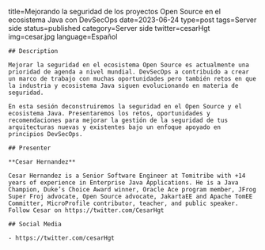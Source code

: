 title=Mejorando la seguridad de los proyectos Open Source en el ecosistema Java con DevSecOps
date=2023-06-24
type=post
tags=Server side
status=published
category=Server side
twitter=cesarHgt
img=cesar.jpg
language=Español
~~~~~~
## Description

Mejorar la seguridad en el ecosistema Open Source es actualmente una prioridad de agenda a nivel mundial. DevSecOps a contribuido a crear un marco de trabajo con muchas oportunidades pero también retos en que la industria y ecosistema Java siguen evolucionando en materia de seguridad.

En esta sesión deconstruiremos la seguridad en el Open Source y el ecosistema Java. Presentaremos los retos, oportunidades y recomendaciones para mejorar la gestión de la seguridad de tus arquitecturas nuevas y existentes bajo un enfoque apoyado en principios DevSecOps.

## Presenter

**Cesar Hernandez**

Cesar Hernandez is a Senior Software Engineer at Tomitribe with +14 years of experience in Enterprise Java Applications. He is a Java Champion, Duke’s Choice Award winner, Oracle Ace program member, JFrog Super Froj advocate, Open Source advocate, JakartaEE and Apache TomEE Committer, MicroProfile contributor, teacher, and public speaker. Follow Cesar on https://twitter.com/CesarHgt

## Social Media

- https://twitter.com/cesarHgt
